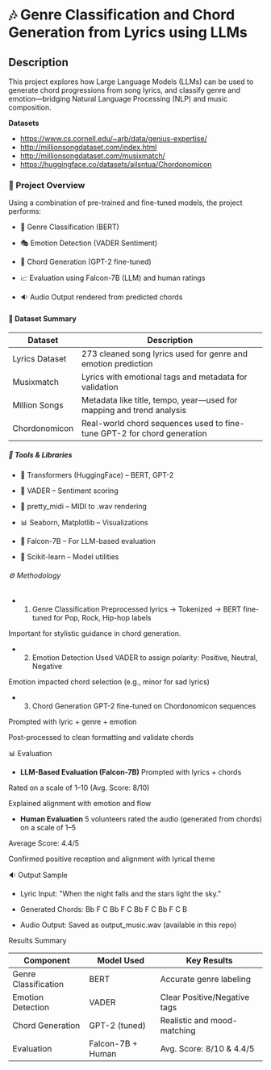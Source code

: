 
<h1>🎶 Genre Classification and Chord Generation from Lyrics using LLMs</h1>

<h2>Description</h2>
This project explores how Large Language Models (LLMs) can be used to generate chord progressions from song lyrics, and classify genre and emotion—bridging Natural Language Processing (NLP) and music composition.

<b>Datasets</b>
- https://www.cs.cornell.edu/~arb/data/genius-expertise/
- http://millionsongdataset.com/index.html
- http://millionsongdataset.com/musixmatch/
- https://huggingface.co/datasets/ailsntua/Chordonomicon

<h3>🧠 Project Overview</h3>
Using a combination of pre-trained and fine-tuned models, the project performs:

- 🎼 Genre Classification (BERT)

- 🎭 Emotion Detection (VADER Sentiment)

- 🎹 Chord Generation (GPT-2 fine-tuned)

- 📈 Evaluation using Falcon-7B (LLM) and human ratings

- 🔉 Audio Output rendered from predicted chords

<h4>📁 Dataset Summary</h4>

| Dataset            | Description                                                             |
| ------------------ | ----------------------------------------------------------------------- |
| Lyrics Dataset     | 273 cleaned song lyrics used for genre and emotion prediction           |
| Musixmatch         | Lyrics with emotional tags and metadata for validation                  |
| Million Songs      | Metadata like title, tempo, year—used for mapping and trend analysis    |
| Chordonomicon      | Real-world chord sequences used to fine-tune GPT-2 for chord generation |


<h5>🔧 Tools & Libraries </h5>

- 🤖 Transformers (HuggingFace) – BERT, GPT-2

- 🎯 VADER – Sentiment scoring

- 🎵 pretty_midi – MIDI to .wav rendering

- 📊 Seaborn, Matplotlib – Visualizations

- 📡 Falcon-7B – For LLM-based evaluation

- 🧠 Scikit-learn – Model utilities

<h6> ⚙️ Methodology </h6>

- 1. Genre Classification
Preprocessed lyrics → Tokenized → BERT fine-tuned for Pop, Rock, Hip-hop labels

Important for stylistic guidance in chord generation.

- 2. Emotion Detection
Used VADER to assign polarity: Positive, Neutral, Negative

Emotion impacted chord selection (e.g., minor for sad lyrics)

- 3. Chord Generation
GPT-2 fine-tuned on Chordonomicon sequences

Prompted with lyric + genre + emotion

Post-processed to clean formatting and validate chords

<h7> 📊 Evaluation </h7>

- <b>LLM-Based Evaluation (Falcon-7B)</b>
Prompted with lyrics + chords

Rated on a scale of 1–10 (Avg. Score: 8/10)

Explained alignment with emotion and flow

- <b>Human Evaluation</b>
5 volunteers rated the audio (generated from chords) on a scale of 1–5

Average Score: 4.4/5

Confirmed positive reception and alignment with lyrical theme

<h8> 🔉 Output Sample </h8>

- Lyric Input:
"When the night falls and the stars light the sky."

- Generated Chords:
Bb F C Bb F C Bb F C Bb F C B

- Audio Output:
Saved as output_music.wav (available in this repo)

<h8>Results Summary</h8>

| Component            | Model Used        | Key Results                  |
| -------------------- | ----------------- | ---------------------------- |
| Genre Classification | BERT              | Accurate genre labeling      |
| Emotion Detection    | VADER             | Clear Positive/Negative tags |
| Chord Generation     | GPT-2 (tuned)     | Realistic and mood-matching  |
| Evaluation           | Falcon-7B + Human | Avg. Score: 8/10 & 4.4/5     |

